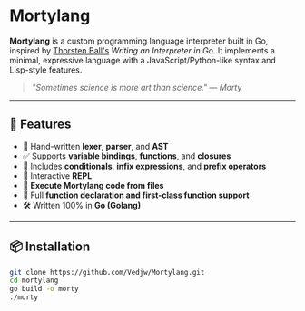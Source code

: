 # Mortylang

**Mortylang** is a custom programming language interpreter built in Go, inspired by [Thorsten Ball's](https://interpreterbook.com/) _Writing an Interpreter in Go_. It implements a minimal, expressive language with a JavaScript/Python-like syntax and Lisp-style features.

> _"Sometimes science is more art than science." — Morty_

---

## 🚀 Features

- 🧠 Hand-written **lexer**, **parser**, and **AST**
- ✅ Supports **variable bindings**, **functions**, and **closures**
- 🔁 Includes **conditionals**, **infix expressions**, and **prefix operators**
- 🐒 Interactive **REPL**
- 📄 **Execute Mortylang code from files**
- 🔧 Full **function declaration and first-class function support**
- 🛠️ Written 100% in **Go (Golang)**

---

## 📦 Installation

```bash
git clone https://github.com/Vedjw/Mortylang.git
cd mortylang
go build -o morty
./morty
```
